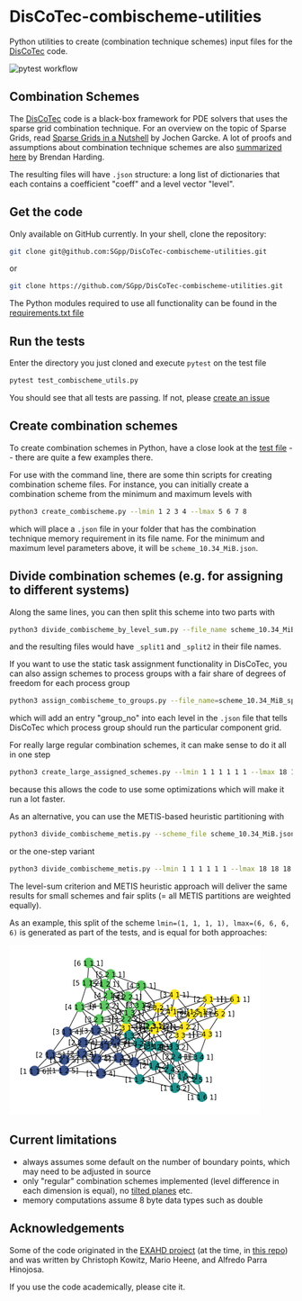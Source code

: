 # DisCoTec-combischeme-utilities

Python utilities to create (combination technique schemes) input files for the [DisCoTec](https://github.com/SGpp/DisCoTec) code.

![pytest workflow](https://github.com/SGpp/DisCoTec-combischeme-utilities/actions/workflows/python-package.yml/badge.svg)

## Combination Schemes

The [DisCoTec](https://github.com/SGpp/DisCoTec) code is a black-box framework for PDE solvers that uses the sparse grid combination technique.
For an overview on the topic of Sparse Grids, read [Sparse Grids in a Nutshell](ftp://nozdr.ru/biblio/kolxoz/M/MN/MNd/Garcke%20J.,%20Griebel%20M.%20(eds.)%20Sparse%20grids%20and%20applications%20(Springer,%202013)(ISBN%209783642317026)(O)(290s)_MNd_.pdf#page=68) by Jochen Garcke.
A lot of proofs and assumptions about combination technique schemes are also [summarized here](https://link.springer.com/chapter/10.1007/978-3-319-28262-6_4) by Brendan Harding.

The resulting files will have `.json` structure: a long list of dictionaries that each contains a coefficient "coeff" and a level vector "level".

## Get the code

Only available on GitHub currently. In your shell, clone the repository:

```sh
git clone git@github.com:SGpp/DisCoTec-combischeme-utilities.git
```

or

```sh
git clone https://github.com/SGpp/DisCoTec-combischeme-utilities.git
```

The Python modules required to use all functionality can be found in the [requirements.txt file](requirements.txt)


## Run the tests

Enter the directory you just cloned and execute `pytest` on the test file

```sh
pytest test_combischeme_utils.py
```

You should see that all tests are passing. If not, please [create an issue](https://github.com/SGpp/DisCoTec-combischeme-utilities/issues/new)

## Create combination schemes

To create combination schemes in Python, have a close look at the [test file](test_combischeme_utils.py) -- there are quite a few examples there.

For use with the command line, there are some thin scripts for creating combination scheme files.
For instance, you can initially create a combination scheme from the minimum and maximum levels with

```sh
python3 create_combischeme.py --lmin 1 2 3 4 --lmax 5 6 7 8
```

which will place a `.json` file in your folder that has the combination technique memory requirement in its file name. For the minimum and maximum level parameters above, it will be `scheme_10.34_MiB.json`.


## Divide combination schemes (e.g. for assigning to different systems)

Along the same lines, you can then split this scheme into two parts with

```sh
python3 divide_combischeme_by_level_sum.py --file_name scheme_10.34_MiB.json
```

and the resulting files would have `_split1` and `_split2` in their file names.

If you want to use the static task assignment functionality in DisCoTec, you can also assign schemes to process groups with a fair share of degrees of freedom for each process group

```sh
python3 assign_combischeme_to_groups.py --file_name=scheme_10.34_MiB_split1.json --num_groups=32
```

which will add an entry "group_no" into each level in the `.json` file that tells DisCoTec which process group should run the particular component grid.

For really large regular combination schemes, it can make sense to do it all in one step

```sh
python3 create_large_assigned_schemes.py --lmin 1 1 1 1 1 1 --lmax 18 18 18 18 18 18 --num_groups 15 20
```

because this allows the code to use some optimizations which will make it run a lot faster.

As an alternative, you can use the METIS-based heuristic partitioning with 

```sh
python3 divide_combischeme_metis.py --scheme_file scheme_10.34_MiB.json --num_partitions=2 --target_partition_weights 0.5 0.5
```
or the one-step variant

```sh
python3 divide_combischeme_metis.py --lmin 1 1 1 1 1 1 --lmax 18 18 18 18 18 18 --num_partitions=2 --target_partition_weights 0.5 0.5
```

The level-sum criterion and METIS heuristic approach will deliver the same results for small schemes and fair splits (= all METIS partitions are weighted equally). 

As an example, this split of the scheme `lmin=(1, 1, 1, 1), lmax=(6, 6, 6, 6)` is generated as part of the tests, and is equal for both approaches:

![graph visualization of the scheme lmin=(1, 1, 1, 1), lmax=(6, 6, 6, 6), when distributed to four parts](metis_assignment_4d_4parts.png)

## Current limitations

- always assumes some default on the number of boundary points, which may need to be adjusted in source
- only "regular" combination schemes implemented (level difference in each dimension is equal), no [tilted planes](https://doi.org/10.1007/978-3-642-31703-3_10) etc.
- memory computations assume 8 byte data types such as double

## Acknowledgements

Some of the code originated in the [EXAHD project](https://ipvs.informatik.uni-stuttgart.de/SGS/EXAHD/) (at the time, in [this repo](https://gitlab.lrz.de/sparse_grids/gene_python_interface_clean))
and was written by Christoph Kowitz, Mario Heene, and Alfredo Parra Hinojosa.

If you use the code academically, please cite it.
